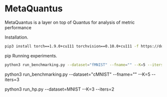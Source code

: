 # MetaQuantus
MetaQuantus is a layer on top of Quantus for analysis of metric performance

Installation.
```bash
pip3 install torch==1.9.0+cu111 torchvision==0.10.0+cu111 -f https://download.pytorch.org/whl/torch_stable.html
```

pip 
Running experiments.
```bash
python3 run_benchmarking.py --dataset="fMNIST" --fname="" --K=5 --iters=3
```

python3 run_benchmarking.py --dataset="cMNIST" --fname="" --K=5 --iters=3

python3 run_hp.py --dataset=MNIST --K=3 --iters=2

